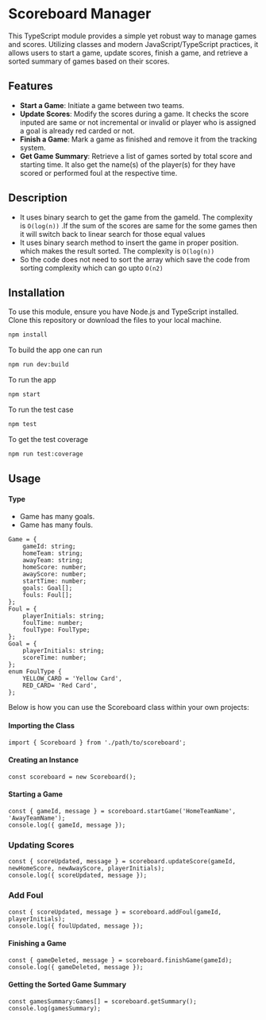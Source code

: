 # Scoreboard Manager

This TypeScript module provides a simple yet robust way to manage games and scores. Utilizing classes and modern JavaScript/TypeScript practices, it allows users to start a game, update scores, finish a game, and retrieve a sorted summary of games based on their scores.

## Features

- **Start a Game**: Initiate a game between two teams.
- **Update Scores**: Modify the scores during a game. It checks the score inputed are same or not incremental or invalid or player who is assigned a goal is already red carded or not.
- **Finish a Game**: Mark a game as finished and remove it from the tracking system.
- **Get Game Summary**: Retrieve a list of games sorted by total score and starting time. It also get the name(s) of the player(s) for they have scored or performed foul at the respective time.

## Description
- It uses binary search to get the game from the gameId. The complexity is ```O(log(n))``` .If the sum of the scores are same for the some games then it will switch back to linear search for those equal values 
- It uses binary search method to insert the game in proper position. which makes the result sorted. The complexity is ```O(log(n))```
- So the code does not need to sort the array which save the code from sorting complexity which can go upto ```O(n2)```

## Installation

To use this module, ensure you have Node.js and TypeScript installed. Clone this repository or download the files to your local machine.

```bash
npm install
```
To build the app one can run

```bash
npm run dev:build
```
To run the app

```bash
npm start
```

To run the test case 

```bash
npm test
```

To get the test coverage

```bash
npm run test:coverage
```


## Usage

#### Type
- Game has many goals.
- Game has many fouls.
```
Game = {
    gameId: string;
    homeTeam: string;
    awayTeam: string;
    homeScore: number;
    awayScore: number;
    startTime: number;
    goals: Goal[];
    fouls: Foul[];
};
Foul = {
    playerInitials: string;
    foulTime: number;
    foulType: FoulType;
};
Goal = {
    playerInitials: string;
    scoreTime: number;
};
enum FoulType {
    YELLOW_CARD = 'Yellow Card',
    RED_CARD= 'Red Card',
};
```

Below is how you can use the Scoreboard class within your own projects:

#### Importing the Class

```
import { Scoreboard } from './path/to/scoreboard';
```

#### Creating an Instance

```
const scoreboard = new Scoreboard();
```

#### Starting a Game

```
const { gameId, message } = scoreboard.startGame('HomeTeamName', 'AwayTeamName');
console.log({ gameId, message });

```

### Updating Scores

```
const { scoreUpdated, message } = scoreboard.updateScore(gameId, newHomeScore, newAwayScore, playerInitials);
console.log({ scoreUpdated, message });
```

### Add Foul

```
const { scoreUpdated, message } = scoreboard.addFoul(gameId, playerInitials);
console.log({ foulUpdated, message });
```

#### Finishing a Game

```
const { gameDeleted, message } = scoreboard.finishGame(gameId);
console.log({ gameDeleted, message });
```
#### Getting the Sorted Game Summary

```
const gamesSummary:Games[] = scoreboard.getSummary();
console.log(gamesSummary);
```


